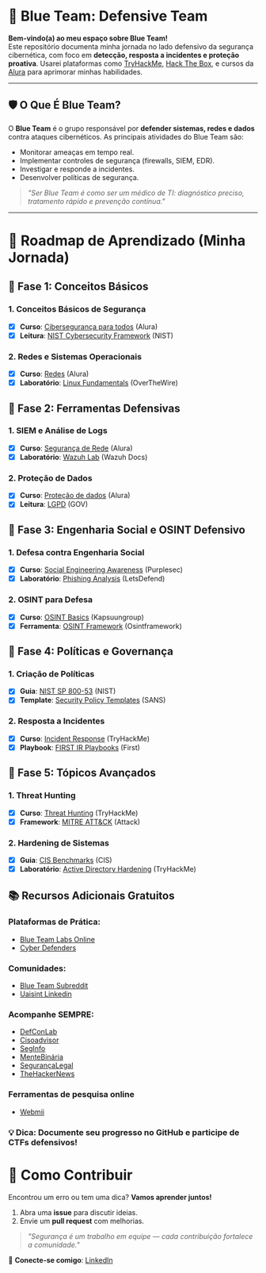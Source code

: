 # 🔵 Blue Team: Defensive Team

**Bem-vindo(a) ao meu espaço sobre Blue Team!**  
Este repositório documenta minha jornada no lado defensivo da segurança cibernética, com foco em **detecção, resposta a incidentes e proteção proativa**. Usarei plataformas como [TryHackMe](https://tryhackme.com/), [Hack The Box](https://www.hackthebox.com/), e cursos da [Alura](https://www.alura.com.br/) para aprimorar minhas habilidades.   

---

## 🛡️ O Que É Blue Team?  
O **Blue Team** é o grupo responsável por **defender sistemas, redes e dados** contra ataques cibernéticos. As principais atividades do Blue Team são:  
- Monitorar ameaças em tempo real.  
- Implementar controles de segurança (firewalls, SIEM, EDR).  
- Investigar e responde a incidentes.  
- Desenvolver políticas de segurança.  

> *"Ser Blue Team é como ser um médico de TI: diagnóstico preciso, tratamento rápido e prevenção contínua."*  

---

# 📘 Roadmap de Aprendizado (Minha Jornada)  

## 📌 **Fase 1: Conceitos Básicos**

### 1. Conceitos Básicos de Segurança
- [x]  **Curso**: [Cibersegurança para todos](https://cursos.alura.com.br/course/ciberseguranca-para-todos-proteja-empresa-contra-ciberataques) (Alura)
- [x]  **Leitura**: [NIST Cybersecurity Framework](https://nvlpubs.nist.gov/nistpubs/CSWP/NIST.CSWP.29.pdf) (NIST)

### 2. Redes e Sistemas Operacionais
- [x]  **Curso**: [Redes](https://cursos.alura.com.br/formacao-redes) (Alura)
- [x]  **Laboratório**: [Linux Fundamentals](https://overthewire.org/wargames/bandit/) (OverTheWire)

## 📌 Fase 2: Ferramentas Defensivas

### 1. SIEM e Análise de Logs
- [x]  **Curso**: [Segurança de Rede](https://cursos.alura.com.br/course/seguranca-rede-firewall-waf-siem) (Alura)
- [x]  **Laboratório**: [Wazuh Lab](https://documentation.wazuh.com/current/learning-wazuh/index.html) (Wazuh Docs)

### 2. Proteção de Dados
- [X]  **Curso**: [Proteção de dados](https://cursos.alura.com.br/course/governanca-dados-garantindo-privacidade-protecao-dados-futuro-seguro) (Alura)
- [X]  **Leitura**: [LGPD](https://www.gov.br/esporte/pt-br/acesso-a-informacao/lgpd) (GOV)

## 📌 Fase 3: Engenharia Social e OSINT Defensivo

### 1. Defesa contra Engenharia Social
- [X]  **Curso**: [Social Engineering Awareness](https://purplesec.us/learn/social-engineering-awareness-training/) (Purplesec)
- [X]  **Laboratório**: [Phishing Analysis](https://letsdefend.io/) (LetsDefend)

### 2. OSINT para Defesa
- [X]  **Curso**: [OSINT Basics](https://training.kapsuungroup.com/courses/osint-beginners-course) (Kapsuungroup)
- [X]  **Ferramenta**: [OSINT Framework](https://osintframework.com/) (Osintframework)

## 📌 Fase 4: Políticas e Governança

### 1. Criação de Políticas
- [X]  **Guia**: [NIST SP 800-53](https://csrc.nist.gov/publications/detail/sp/800-53/rev-5/final) (NIST)
- [X]  **Template**: [Security Policy Templates](https://www.sans.org/information-security-policy/) (SANS)

### 2. Resposta a Incidentes
- [X]  **Curso**: [Incident Response](https://tryhackme.com/room/incidentresponseprocess) (TryHackMe)
- [X]  **Playbook**: [FIRST IR Playbooks](https://www.first.org/resources/guides/) (First)

## 📌 Fase 5: Tópicos Avançados

### 1. Threat Hunting
- [X]  **Curso**: [Threat Hunting](https://tryhackme.com/room/introductiontothreathunting) (TryHackMe)
- [X]  **Framework**: [MITRE ATT&CK](https://attack.mitre.org/) (Attack)

### 2. Hardening de Sistemas
- [X]  **Guia**: [CIS Benchmarks](https://www.cisecurity.org/cis-benchmarks/) (CIS)
- [X]  **Laboratório**: [Active Directory Hardening](https://tryhackme.com/room/activedirectoryhardening) (TryHackMe)

## 📚 Recursos Adicionais Gratuitos

### Plataformas de Prática:
- [Blue Team Labs Online](https://blueteamlabs.online/)
- [Cyber Defenders](https://cyberdefenders.org/)

### Comunidades:
- [Blue Team Subreddit](https://www.reddit.com/r/cybersecurity/)
- [Uaisint Linkedin](https://www.linkedin.com/groups/10060469/)

### Acompanhe SEMPRE:
- [DefConLab](https://defconlab.org)
- [Cisoadvisor](https://cisoadvisor.com.br)
- [SegInfo](https://seginfo.com.br)
- [MenteBinária](https://mentebinaria.com.br)
- [SegurançaLegal](https://segurancalegal.com)
- [TheHackerNews](https://thehackernews.com)


### Ferramentas de pesquisa online
- [Webmii](webmii.com)

### 💡 **Dica**: Documente seu progresso no GitHub e participe de CTFs defensivos!

# 🤝 Como Contribuir  
Encontrou um erro ou tem uma dica? **Vamos aprender juntos!**  
1. Abra uma **issue** para discutir ideias.  
2. Envie um **pull request** com melhorias.  

> *"Segurança é um trabalho em equipe — cada contribuição fortalece a comunidade."*  

🔹 **Conecte-se comigo**: [LinkedIn](https://www.linkedin.com/in/yurilim4/)  
